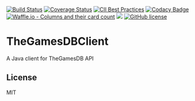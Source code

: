 [![Build Status](https://travis-ci.org/zygimantus/TheGamesDBClient.svg?branch=master)](https://travis-ci.org/zygimantus/TheGamesDBClient) 
[![Coverage Status](https://coveralls.io/repos/github/zygimantus/TheGamesDBClient/badge.svg?branch=master)](https://coveralls.io/github/zygimantus/TheGamesDBClient?branch=master)
 [![CII Best Practices](https://bestpractices.coreinfrastructure.org/projects/1864/badge)](https://bestpractices.coreinfrastructure.org/projects/1864)
[![Codacy Badge](https://api.codacy.com/project/badge/Grade/d89694dfc699463a8b3e1949be227786)](https://www.codacy.com/app/zygimantus/TheGamesDBClient?utm_source=github.com&amp;utm_medium=referral&amp;utm_content=zygimantus/TheGamesDBClient&amp;utm_campaign=Badge_Grade)
[![Waffle.io - Columns and their card count](https://badge.waffle.io/zygimantus/TheGamesDBClient.svg?columns=all)](https://waffle.io/zygimantus/TheGamesDBClient)
[![](https://jitpack.io/v/zygimantus/TheGamesDBClient.svg)](https://jitpack.io/#zygimantus/TheGamesDBClient)
[![GitHub license](https://img.shields.io/github/license/zygimantus/TheGamesDBClient.svg)](https://github.com/zygimantus/TheGamesDBClient/blob/master/LICENSE.md)

# TheGamesDBClient
A Java client for TheGamesDB API

License
----

MIT